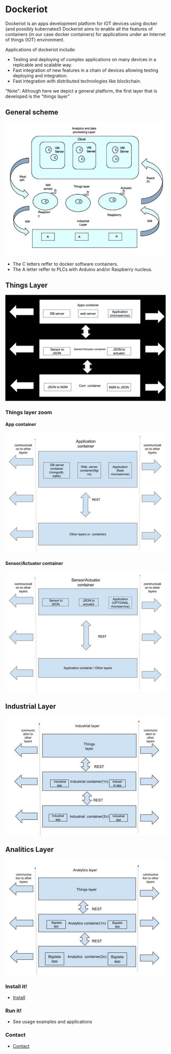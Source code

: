 # Dockeriot

Dockeriot is an apps development platform for IOT devices using docker (and possibly kubernates!) 
Dockeriot aims to enable all the features of containers (in our case docker containers) for applications
under an Internet of things (IOT) environment. 

Applications of dockeriot include: 
* Testing and deploying of complex applications on many devices in a replicable and scalable way. 
* Fast integration of new features in a chain of devices allowing testing deploying and integration.
* Fast integration with distributed technologies like blockchain.

"Note": Although here we depict a general platform, the first layer that is developed is the "things layer"

## General scheme

<img src="./IOtplatform3(1).jpg">

* The C letters reffer to docker software containers.
* The A letter reffer to PLCs with Arduino and/or Raspberry nucleus.

## Things Layer
<img src="./Things layer(2).jpg "> 

### Things layer zoom
#### App container
<img src="./App container(1).jpg ">

#### Sensor/Actuator container
<img src="./Sensor_ActuatorContainer2(1).jpg ">

## Industrial Layer
<img src="./Industrial layer2(1).jpg ">

## Analitics Layer
<img src="./Analitics layer2(1).jpg ">

### Install it!
* [Install](dockeriot/installation.md)

### Run it!

* See usage examples and applications

### Contact
* [Contact](dockeriot/CONTACT.md)


